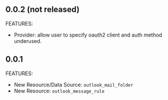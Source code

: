 ## 0.0.2 (not released)

FEATURES:

* Provider: allow user to specify oauth2 client and auth method underused.

## 0.0.1

FEATURES:

* New Resource/Data Source: `outlook_mail_folder`
* New Resource: `outlook_message_rule`
